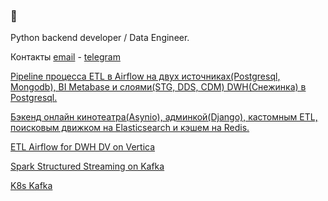 ### 👋
Python backend developer / Data Engineer.

Контакты [email](mailto:mail@iragim.ru) - [telegram](https://t.me/abdurahim_dag)

<a href="https://github.com/abdurahim-dag/de-project-4/blob/main/solution.md">Pipeline процесса ETL в Airflow на двух источниках(Postgresql, Mongodb), BI Metabase и слоями(STG, DDS, CDM) DWH(Снежинка) в Postgresql.</a>

<a href="https://github.com/abdurahim-dag/Async_API_sprint_2">Бэкенд онлайн кинотеатра(Asynio), админкой(Django), кастомным ETL, поисковым движком на Elasticsearch и кэшем на Redis.</a>

<a href="https://github.com/abdurahim-dag/de-project-sprint-6">ETL Airflow for DWH DV on Vertica</a>

<a href="https://github.com/abdurahim-dag/de-project-sprint-8">Spark Structured Streaming on Kafka</a>

<a href="https://github.com/abdurahim-dag/de-project-sprint-9">K8s Kafka</a>
